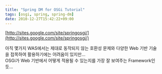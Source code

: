 ```yaml
---
title: "Spring DM for OSGi Tutorial"
tags: [osgi, spring, spring-dm]
date: 2010-12-27T15:42:22+09:00
---
```


[http://sites.google.com/site/springosgi/](http://sites.google.com/site/springosgi/)  
  
아직 몇가지 WAS에서는 제대로 동작되지 않는 호환성 문제와 다양한 Web 기반 기술을 접목하여 활용하기에는 어려움이 있지만...  
OSGi가 Web 기반에서 어떻게 적용될 수 있는지를 가장 잘 보여주는 Framework인듯...  

